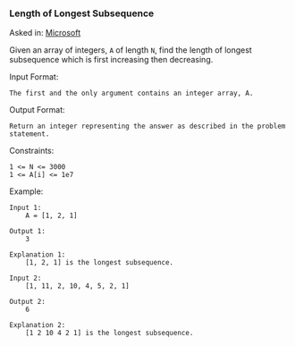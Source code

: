 ### Length of Longest Subsequence

Asked in: [Microsoft](#)

Given an array of integers, `A` of length `N`, find the length of longest subsequence which is first increasing then decreasing.

Input Format:
```
The first and the only argument contains an integer array, A.
```

Output Format:
```
Return an integer representing the answer as described in the problem statement.
```

Constraints:
```
1 <= N <= 3000
1 <= A[i] <= 1e7
```

Example:
```
Input 1:
    A = [1, 2, 1]

Output 1:
    3

Explanation 1:
    [1, 2, 1] is the longest subsequence.

Input 2:
    [1, 11, 2, 10, 4, 5, 2, 1]

Output 2:
    6
    
Explanation 2:
    [1 2 10 4 2 1] is the longest subsequence.
```